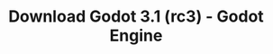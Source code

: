 ---
# Generated by /tools/generators/src/download_archive_generator !!! do not edit by hand !!!
title: 'Download Godot 3.1 (rc3) - Godot Engine'
type: 'download/archive'
name: '3.1'
flavor: 'rc3'
release_date: '2019-03-12T03:00:00-00:00'
release_notes: 'article/release-candidate-godot-3-1-rc-3/'
primaryPlatforms:
  - 'android.apk'
  - 'macos.universal'
  - 'windows.64'
  - 'linux_server.headless.64'
  - 'web'
  - 'templates'
links:
  android.apk:
    name: 'android.apk'
    title: 'Android'
    caption: 'Universal APK (ARM64 + ARMv7 + x86_64 + x86)'
    tags:
      - 'APK download'
      - 'ARM64/v7'
      - 'x86 (64 & 32 bit)'
    hosts:
      github_builds:
        regular: 'https://github.com/godotengine/godot-builds/releases/download/3.1-rc3/Godot_v3.1-rc3_android_editor.apk'
        mono: '#'
      github:
        regular: 'https://github.com/godotengine/godot/releases/download/3.1-rc3/Godot_v3.1-rc3_android_editor.apk'
        mono: '#'
  macos.universal:
    name: 'macos.universal'
    title: 'macOS'
    caption: 'Universal (x86_64 + Apple Silicon)'
    tags:
      - 'Intel/Apple Silicon'
      - '64 bit'
    hosts:
      github_builds:
        regular: 'https://github.com/godotengine/godot-builds/releases/download/3.1-rc3/Godot_v3.1-rc3_osx.universal.zip'
        mono: 'https://github.com/godotengine/godot-builds/releases/download/3.1-rc3/Godot_v3.1-rc3_mono_osx.universal.zip'
      github:
        regular: 'https://github.com/godotengine/godot/releases/download/3.1-rc3/Godot_v3.1-rc3_osx.universal.zip'
        mono: 'https://github.com/godotengine/godot/releases/download/3.1-rc3/Godot_v3.1-rc3_mono_osx.universal.zip'
  windows.64:
    name: 'windows.64'
    title: 'Windows'
    caption: 'Standard (x86_64)'
    tags:
      - '64 bit'
    hosts:
      github_builds:
        regular: 'https://github.com/godotengine/godot-builds/releases/download/3.1-rc3/Godot_v3.1-rc3_win64.exe.zip'
        mono: 'https://github.com/godotengine/godot-builds/releases/download/3.1-rc3/Godot_v3.1-rc3_mono_win64.zip'
      github:
        regular: 'https://github.com/godotengine/godot/releases/download/3.1-rc3/Godot_v3.1-rc3_win64.exe.zip'
        mono: 'https://github.com/godotengine/godot/releases/download/3.1-rc3/Godot_v3.1-rc3_mono_win64.zip'
  linux_server.headless.64:
    name: 'linux_server.headless.64'
    title: 'Linux Server'
    caption: 'Headless (x86_64)'
    tags:
      - '64 bit'
      - 'Headless'
    hosts:
      github_builds:
        regular: 'https://github.com/godotengine/godot-builds/releases/download/3.1-rc3/Godot_v3.1-rc3_linux_headless.64.zip'
        mono: 'https://github.com/godotengine/godot-builds/releases/download/3.1-rc3/Godot_v3.1-rc3_mono_linux_headless_64.zip'
      github:
        regular: 'https://github.com/godotengine/godot/releases/download/3.1-rc3/Godot_v3.1-rc3_linux_headless.64.zip'
        mono: 'https://github.com/godotengine/godot/releases/download/3.1-rc3/Godot_v3.1-rc3_mono_linux_headless_64.zip'
  web:
    name: 'web'
    title: 'Web editor'
    caption: ''
    tags:
      - 'Self-hosted'
      - 'Cross-platform'
    hosts:
      github_builds:
        regular: 'https://github.com/godotengine/godot-builds/releases/download/3.1-rc3/Godot_v3.1-rc3_web_editor.zip'
        mono: '#'
      github:
        regular: 'https://github.com/godotengine/godot/releases/download/3.1-rc3/Godot_v3.1-rc3_web_editor.zip'
        mono: '#'
  linux.64:
    name: 'linux.64'
    title: 'Linux'
    caption: 'Standard (x86_64)'
    tags:
      - '64 bit'
    hosts:
      github_builds:
        regular: 'https://github.com/godotengine/godot-builds/releases/download/3.1-rc3/Godot_v3.1-rc3_x11.64.zip'
        mono: 'https://github.com/godotengine/godot-builds/releases/download/3.1-rc3/Godot_v3.1-rc3_mono_x11_64.zip'
      github:
        regular: 'https://github.com/godotengine/godot/releases/download/3.1-rc3/Godot_v3.1-rc3_x11.64.zip'
        mono: 'https://github.com/godotengine/godot/releases/download/3.1-rc3/Godot_v3.1-rc3_mono_x11_64.zip'
  linux.32:
    name: 'linux.32'
    title: 'Linux'
    caption: 'Standard (x86)'
    tags:
      - '32 bit'
    hosts:
      github_builds:
        regular: 'https://github.com/godotengine/godot-builds/releases/download/3.1-rc3/Godot_v3.1-rc3_x11.32.zip'
        mono: 'https://github.com/godotengine/godot-builds/releases/download/3.1-rc3/Godot_v3.1-rc3_mono_x11_32.zip'
      github:
        regular: 'https://github.com/godotengine/godot/releases/download/3.1-rc3/Godot_v3.1-rc3_x11.32.zip'
        mono: 'https://github.com/godotengine/godot/releases/download/3.1-rc3/Godot_v3.1-rc3_mono_x11_32.zip'
  windows.32:
    name: 'windows.32'
    title: 'Windows'
    caption: 'Standard (x86)'
    tags:
      - '32 bit'
    hosts:
      github_builds:
        regular: 'https://github.com/godotengine/godot-builds/releases/download/3.1-rc3/Godot_v3.1-rc3_win32.exe.zip'
        mono: 'https://github.com/godotengine/godot-builds/releases/download/3.1-rc3/Godot_v3.1-rc3_mono_win32.zip'
      github:
        regular: 'https://github.com/godotengine/godot/releases/download/3.1-rc3/Godot_v3.1-rc3_win32.exe.zip'
        mono: 'https://github.com/godotengine/godot/releases/download/3.1-rc3/Godot_v3.1-rc3_mono_win32.zip'
  linux_server.64:
    name: 'linux_server.64'
    title: 'Linux Server'
    caption: 'Standard (x86_64)'
    tags:
      - '64 bit'
    hosts:
      github_builds:
        regular: 'https://github.com/godotengine/godot-builds/releases/download/3.1-rc3/Godot_v3.1-rc3_linux_server.64.zip'
        mono: 'https://github.com/godotengine/godot-builds/releases/download/3.1-rc3/Godot_v3.1-rc3_mono_linux_server_64.zip'
      github:
        regular: 'https://github.com/godotengine/godot/releases/download/3.1-rc3/Godot_v3.1-rc3_linux_server.64.zip'
        mono: 'https://github.com/godotengine/godot/releases/download/3.1-rc3/Godot_v3.1-rc3_mono_linux_server_64.zip'
  aar_library:
    name: 'aar_library'
    title: 'AAR library'
    caption: ''
    tags:
      - 'Android plugins'
      - 'Java'
      - 'Kotlin'
    hosts:
      github_builds:
        regular: 'https://github.com/godotengine/godot-builds/releases/download/3.1-rc3/godot-lib.3.1.rc3.release.aar'
        mono: 'https://github.com/godotengine/godot-builds/releases/download/3.1-rc3/godot-lib.3.1.rc3.mono.release.aar'
      github:
        regular: 'https://github.com/godotengine/godot/releases/download/3.1-rc3/godot-lib.3.1.rc3.release.aar'
        mono: 'https://github.com/godotengine/godot/releases/download/3.1-rc3/godot-lib.3.1.rc3.mono.release.aar'
  templates:
    name: 'templates'
    title: 'Export templates'
    caption: ''
    tags:
      - 'Used to export your games to all supported platforms'
    hosts:
      github_builds:
        regular: 'https://github.com/godotengine/godot-builds/releases/download/3.1-rc3/Godot_v3.1-rc3_export_templates.tpz'
        mono: 'https://github.com/godotengine/godot-builds/releases/download/3.1-rc3/Godot_v3.1-rc3_mono_export_templates.tpz'
      github:
        regular: 'https://github.com/godotengine/godot/releases/download/3.1-rc3/Godot_v3.1-rc3_export_templates.tpz'
        mono: 'https://github.com/godotengine/godot/releases/download/3.1-rc3/Godot_v3.1-rc3_mono_export_templates.tpz'
---